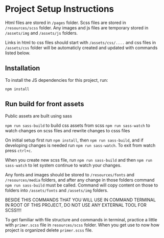 # Project Setup Instructions

Html files are stored in `/pages` folder.
Scss files are stored in `/resources/scss` folder.
Any images and js files are temporary stored in `/assets/img` and `/assets/js` folders.

Links in html to css files should start with `/assets/css/....` and css files in `/assets/css` folder
will be automaticly created and updated with commands listed below.

## Installation

To install the JS dependencies for this project, run:

`npm install`

## Run build for front assets

Public assets are built using sass

`npm run sass-build` to build css assets from scss
`npm run sass-watch` to watch changes on scss files and rewrite changes to csss files

On initial setup first run `npm install`, then `npm run sass-build`, and if developing changes is needed run `npm run sass-watch`. To exit from watch press `ctrl+c`.

When you create new scss file, run `npm run sass-build` and then `npm run sass-watch` to let system continue to watch your changes.

Any fonts and images should be stored to `/resources/fonts` and `/resources/media` folders, and after any change in those folders command `npm run sass-build` must be called. Command will copy content on those to folders into `/assets/fonts` and `/assets/img` folders.

BESIDE THIS COMMANDS THAT YOU WILL USE IN COMMAND TERMINAL IN ROOT OF THIS PROJECT, 
DO NOT USE ANY EXTERNAL TOOL FOR SCSS!!!!

To get familiar with file structure and commands in terminal,
practice a little with `primer.scss` file in `resources/scss` folder.
When you get use to now how project is organized delete `primer.scss` file.